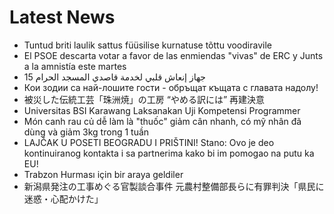 # Latest News
-  Tuntud briti laulik sattus füüsilise kurnatuse tõttu voodiravile
-  El PSOE descarta votar a favor de las enmiendas "vivas" de ERC y Junts a la amnistía este martes
-  15 جهاز إنعاش قلبي لخدمة قاصدي المسجد الحرام
-  Кои зодии са най-лошите гости - обръщат къщата с главата надолу!
-  被災した伝統工芸「珠洲焼」の工房 “やめる訳には” 再建決意
-  Universitas BSI Karawang Laksanakan Uji Kompetensi Programmer
-  Món canh rau củ dễ làm là "thuốc" giảm cân nhanh, có mỹ nhân đã dùng và giảm 3kg trong 1 tuần
-  LAJČAK U POSETI BEOGRADU I PRIŠTINI! Stano: Ovo je deo kontinuiranog kontakta i sa partnerima kako bi im pomogao na putu ka EU!
-  Trabzon Hurması için bir araya geldiler
-  新潟県発注の工事めぐる官製談合事件 元農村整備部長らに有罪判決「県民に迷惑・心配かけた」
